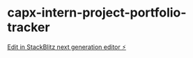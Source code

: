 # capx-intern-project-portfolio-tracker

[Edit in StackBlitz next generation editor ⚡️](https://stackblitz.com/~/github.com/Chinmay2406/capx-intern-project-portfolio-tracker)